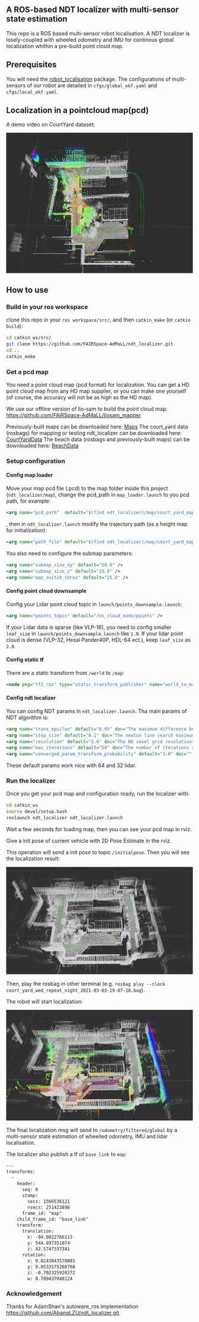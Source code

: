 ## A ROS-based NDT localizer with multi-sensor state estimation

This repo is a ROS based multi-sensor robot localisation. A NDT localizer is losely-coupled with wheeled odometry and IMU for continous global localization whithin a pre-build point cloud map. 

## Prerequisites
You will need the [robot_localisation](http://docs.ros.org/en/melodic/api/robot_localization/html/index.html) package. The configurations of multi-sensors of our robot are detailed in `cfgs/global_ekf.yaml` and `cfgs/local_ekf.yaml`.

## Localization in a pointcloud map(pcd)

A demo video on CourtYard dataset:

[![IMAGE ALT TEXT HERE](cfgs/demo.gif)](https://youtu.be/JFto07ufFXM)

## How to use
### Build in your ros workspace
clone this repo in your `ros workspace/src/`, and then `catkin_make` (or `catkin build`):
```bash
cd catkin_ws/src/
git clone https://github.com/FAIRSpace-AdMaLL/ndt_localizer.git
cd ..
catkin_make
```

### Get a pcd map
You need a point cloud map (pcd format) for localization. You can get a HD point cloud map from any HD map supplier, or you can make one yourself (of course, the accuracy will not be as high as the HD map). 

We use our offline version of lio-sam to build the point cloud map:
https://github.com/FAIRSpace-AdMaLL/liosam_mapper

Previously-built maps can be downloaded here: [Maps](https://drive.google.com/drive/folders/1TtTM9T1s1I-pzLHV4t07wP-gAJw3LyR7?usp=sharing)
The court_yard data (rosbags) for mapping or testing ndt_localizer can be downloaded here: [CourtYardData](https://drive.google.com/drive/folders/11sSSurwvhftXqFAajDZNHi22Otlc323U?usp=sharing)
The beach data (rosbags and previously-built maps) can be downloaded here: [BeachData](thttps://drive.google.com/drive/folders/1pS4aoEwj1VxV9x5Hg5HrV8soTHA3rUHa?usp=sharing)

### Setup configuration

#### Config map loader
Move your map pcd file (.pcd) to the map folder inside this project (`ndt_localizer/map`), change the pcd_path in `map_loader.launch` to you pcd path, for example:

```xml
<arg name="pcd_path"  default="$(find ndt_localizer)/map/court_yard_map.pcd"/>
```

, then in `ndt_localizer.launch` modify the trajectory path (as a height map for initialization):

```xml
<arg name="path_file" default="$(find ndt_localizer)/map/court_yard_map.csv" doc="Mapping trajectory as height map" />
```

You also need to configure the submap parameters:

```xml
<arg name="submap_size_xy" default="50.0" />
<arg name="submap_size_z" default="20.0" />
<arg name="map_switch_thres" default="25.0" />
```

#### Config point cloud downsample

Config your Lidar point cloud topic in `launch/points_downsample.launch`:

```xml
<arg name="points_topic" default="/os_cloud_node/points" />
```

If your Lidar data is sparse (like VLP-16), you need to config smaller `leaf_size` in `launch/points_downsample.launch` like `1.0`. If your lidar point cloud is dense (VLP-32, Hesai Pander40P, HDL-64 ect.), keep `leaf_size` as `2.0`.

#### Config static tf

There are a static transform from `/world` to `/map`:

```xml
<node pkg="tf2_ros" type="static_transform_publisher" name="world_to_map" args="0 0 0 0 0 0 map world" />
```

#### Config ndt localizer
You can config NDT params in `ndt_localizer.launch`. Tha main params of NDT algorithm is:

```xml
<arg name="trans_epsilon" default="0.05" doc="The maximum difference between two consecutive transformations in order to consider convergence" />
<arg name="step_size" default="0.1" doc="The newton line search maximum step length" />
<arg name="resolution" default="3.0" doc="The ND voxel grid resolution" />
<arg name="max_iterations" default="50" doc="The number of iterations required to calculate alignment" />
<arg name="converged_param_transform_probability" default="3.0" doc="" />
```

These default params work nice with 64 and 32 lidar.

### Run the localizer
Once you get your pcd map and configuration ready, run the localizer with:

```bash
cd catkin_ws
source devel/setup.bash
roslaunch ndt_localizer ndt_localizer.launch
```

Wait a few seconds for loading map, then you can see your pcd map in rviz.

Give a init pose of current vehicle with 2D Pose Estimate in the rviz.

This operation will send a init pose to topic `/initialpose`. Then you will see the localization result:

![](cfgs/load_map.png)

Then, play the rosbag in other terminal (e.g. `rosbag play --clock court_yard_wed_repeat_night_2021-03-03-19-07-18.bag`).

The robot will start localization:

![](cfgs/relocalisation.png)

The final localization msg will send to `/odometry/filtered/global` by a multi-sensor state estimation of wheelled odometry, IMU and lidar localisation.

The localizer also publish a tf of `base_link` to `map`:

```
---
transforms: 
  - 
    header: 
      seq: 0
      stamp: 
        secs: 1566536121
        nsecs: 251423898
      frame_id: "map"
    child_frame_id: "base_link"
    transform: 
      translation: 
        x: -94.8022766113
        y: 544.097351074
        z: 42.5747337341
      rotation: 
        x: 0.0243843578881
        y: 0.0533175268768
        z: -0.702325920272
        w: 0.709437048124
```


### Acknowledgement

Thanks for AdamShan's autoware_ros implementation https://github.com/AbangLZU/ndt_localizer.git. 
